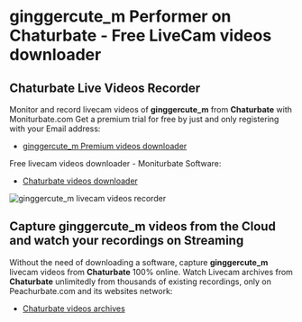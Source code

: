# ginggercute_m Performer on Chaturbate - Free LiveCam videos downloader

## Chaturbate Live Videos Recorder

Monitor and record livecam videos of **ginggercute_m** from **Chaturbate** with Moniturbate.com
Get a premium trial for free by just and only registering with your Email address:
* [ginggercute_m Premium videos downloader](https://moniturbate.com/request-demo-licence-key.html)

Free livecam videos downloader - Moniturbate Software:
* [Chaturbate videos downloader](https://moniturbate.com/moniturbate-download-software.html)

![ginggercute_m livecam videos recorder](https://peachurnet.com/templates/moniturbate-software.png)


## Capture ginggercute_m videos from the Cloud and watch your recordings on Streaming

Without the need of downloading a software, capture **ginggercute_m** livecam videos from **Chaturbate** 100% online.
Watch Livecam archives from **Chaturbate** unlimitedly from thousands of existing recordings, only on Peachurbate.com and its websites network:
* [Chaturbate videos archives](https://peachurnet.com/)